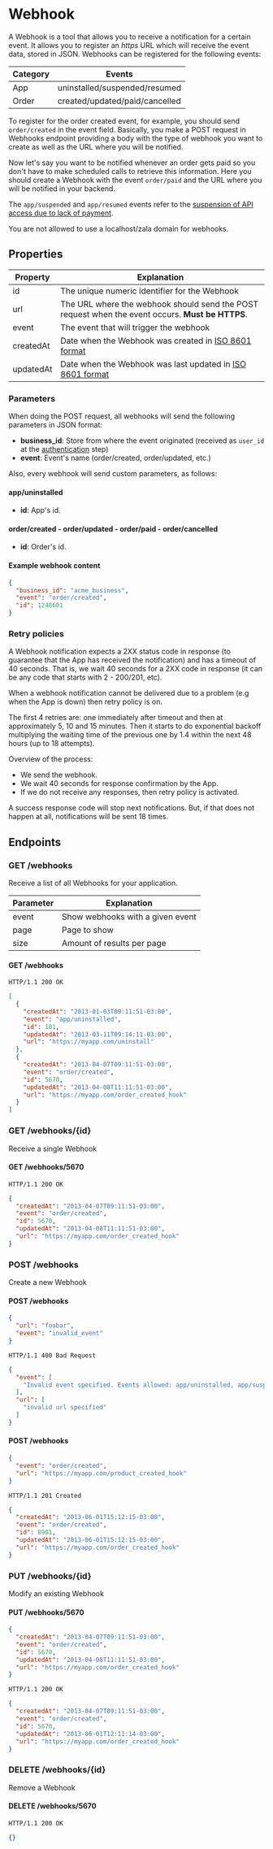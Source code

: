 # Webhook

A Webhook is a tool that allows you to receive a notification for a certain event. It allows you to register an _https_
URL which will receive the event data, stored in JSON. Webhooks can be registered for the following events:

| Category | Events                         |
|----------|--------------------------------|
| App      | uninstalled/suspended/resumed  |
| Order    | created/updated/paid/cancelled |

To register for the order created event, for example, you should send `order/created` in the event field. Basically, you
make a POST request in Webhooks endpoint providing a body with the type of webhook you want to create as well as the URL
where you will be notified.

Now let's say you want to be notified whenever an order gets paid so you don't have to make scheduled calls to retrieve
this information. Here you should create a Webhook with the event `order/paid` and the URL where you will be notified in
your backend.

The `app/suspended` and `app/resumed` events refer to
the [suspension of API access due to lack of payment](https://github.com/zala-team/zala-api-docs/#suspension-of-api-access-due-to-lack-of-payment).

You are not allowed to use a localhost/zala domain for webhooks.

## Properties

| Property  | Explanation                                                                                        |
|-----------|----------------------------------------------------------------------------------------------------|
| id        | The unique numeric identifier for the Webhook                                                      |
| url       | The URL where the webhook should send the POST request when the event occurs. **Must be HTTPS**.   |
| event     | The event that will trigger the webhook                                                            |
| createdAt | Date when the Webhook was created in [ISO 8601 format](http://en.wikipedia.org/wiki/ISO_8601)      |
| updatedAt | Date when the Webhook was last updated in [ISO 8601 format](http://en.wikipedia.org/wiki/ISO_8601) |

### Parameters

When doing the POST request, all webhooks will send the following parameters in JSON format:

- **business_id**: Store from where the event originated (received as `user_id` at
  the [authentication](./authentication.md) step)
- **event**: Event's name (order/created, order/updated, etc.)

Also, every webhook will send custom parameters, as follows:

#### app/uninstalled

- **id**: App's id.

#### order/created - order/updated - order/paid - order/cancelled

- **id**: Order's id.

#### Example webhook content

```json
{
  "business_id": "acme_business",
  "event": "order/created",
  "id": 1248601
}
```

### Retry policies

A Webhook notification expects a 2XX status code in response (to guarantee that the App has received the notification)
and has a timeout of 40 seconds. That is, we wait 40 seconds for a 2XX code in response (it can be any code that starts
with 2 - 200/201, etc).

When a webhook notification cannot be delivered due to a problem (e.g when the App is down) then retry policy is on.

The first 4 retries are: one immediately after timeout and then at approximately 5, 10 and 15 minutes. Then it starts to
do exponential backoff multiplying the waiting time of the previous one by 1.4 within the next 48 hours (up to 18
attempts).

Overview of the process:

- We send the webhook.
- We wait 40 seconds for response confirmation by the App.
- If we do not receive any responses, then retry policy is activated.

A success response code will stop next notifications. But, if that does not happen at all, notifications will be sent 18
times.

## Endpoints

### GET /webhooks

Receive a list of all Webhooks for your application.

| Parameter | Explanation                      |
|-----------|----------------------------------|
| event     | Show webhooks with a given event |
| page      | Page to show                     |
| size      | Amount of results per page       |

#### GET /webhooks

`HTTP/1.1 200 OK`

```json
[
  {
    "createdAt": "2013-01-03T09:11:51-03:00",
    "event": "app/uninstalled",
    "id": 101,
    "updatedAt": "2013-03-11T09:14:11-03:00",
    "url": "https://myapp.com/uninstall"
  },
  {
    "createdAt": "2013-04-07T09:11:51-03:00",
    "event": "order/created",
    "id": 5670,
    "updatedAt": "2013-04-08T11:11:51-03:00",
    "url": "https://myapp.com/order_created_hook"
  }
]
```

### GET /webhooks/{id}

Receive a single Webhook

#### GET /webhooks/5670

`HTTP/1.1 200 OK`

```json
{
  "createdAt": "2013-04-07T09:11:51-03:00",
  "event": "order/created",
  "id": 5670,
  "updatedAt": "2013-04-08T11:11:51-03:00",
  "url": "https://myapp.com/order_created_hook"
}
```

### POST /webhooks

Create a new Webhook

#### POST /webhooks

```json
{
  "url": "foobar",
  "event": "invalid_event"
}
```

`HTTP/1.1 400 Bad Request`

```json
{
  "event": [
    "Invalid event specified. Events allowed: app/uninstalled, app/suspended, app/resumed, order/created, order/updated, order/paid, order/cancelled"
  ],
  "url": [
    "invalid url specified"
  ]
}
```

#### POST /webhooks

```json
{
  "event": "order/created",
  "url": "https://myapp.com/product_created_hook"
}
```

`HTTP/1.1 201 Created`

```json
{
  "createdAt": "2013-06-01T15:12:15-03:00",
  "event": "order/created",
  "id": 8901,
  "updatedAt": "2013-06-01T15:12:15-03:00",
  "url": "https://myapp.com/order_created_hook"
}
```

### PUT /webhooks/{id}

Modify an existing Webhook

#### PUT /webhooks/5670

```json
{
  "createdAt": "2013-04-07T09:11:51-03:00",
  "event": "order/created",
  "id": 5670,
  "updatedAt": "2013-04-08T11:11:51-03:00",
  "url": "https://myapp.com/order_created_hook"
}
```

`HTTP/1.1 200 OK`

```json
{
  "createdAt": "2013-04-07T09:11:51-03:00",
  "event": "order/created",
  "id": 5670,
  "updatedAt": "2013-06-01T12:11:14-03:00",
  "url": "https://myapp.com/order_created_hook"
}
```

### DELETE /webhooks/{id}

Remove a Webhook

#### DELETE /webhooks/5670

`HTTP/1.1 200 OK`

```json
{}
```
